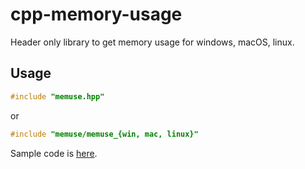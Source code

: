 # cpp-memory-usage

Header only library to get memory usage for windows, macOS, linux.

## Usage

```c++
#include "memuse.hpp"
```

or

```c++
#include "memuse/memuse_{win, mac, linux}"
```

Sample code is [here](https://github.com/KondoA9/cpp-memory-usage/blob/main/main.cpp).
